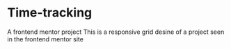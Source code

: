 # Time-tracking
A frontend mentor project
This is a responsive grid desine of a project seen in the frontend mentor site

